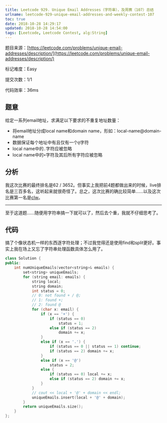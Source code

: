 ```yaml
---
title: Leetcode 929. Unique Email Addresses（字符串），及周赛（107）总结
urlname: leetcode-929-unique-email-addresses-and-weekly-contest-107
toc: true
date: 2018-10-28 14:29:17
updated: 2018-10-28 14:54:00
tags: [Leetcode, Leetcode Contest, alg:String]
---
```


题目来源：[https://leetcode.com/problems/unique-email-addresses/description/](https://leetcode.com/problems/unique-email-addresses/description/)

标记难度：Easy

提交次数：1/1

代码效率：36ms

## 题意

给定一系列email地址，求满足以下要求的不重复地址数量：

* 将email地址分成local name和domain name，形如：local-name@domain-name
* 数据保证每个地址中有且仅有一个`@`字符
* local name中的`.`字符应被忽略
* local name中的`+`字符及其后所有字符应被忽略

## 分析

我这次比赛的最终排名是62 / 3652。但事实上我把前4题都做出来的时候，live排名是三百多名，这听起来就很奇怪了。总之，这次比赛的确比较简单……以及这次比赛第一名是[clw](https://leetcode.com/cai_lw)。

---

至于这道题……随便用字符串搞一下就可以了，然后去个重，我就不仔细思考了。

## 代码

搞了个像状态机一样的东西逐字符处理；不过我觉得还是使用find和split更好。事实上我在场上又忘了字符串处理函数具体怎么用了。

```cpp
class Solution {
public:
    int numUniqueEmails(vector<string>& emails) {
        set<string> uniqueEmails;
        for (string email: emails) {
            string local;
            string domain;
            int status = 0;
            // 0: not found + / @;
            // 1: found +;
            // 2: found @
            for (char x: email) {
                if (x == '+') {
                    if (status == 0)
                        status = 1;
                    else if (status == 2)
                        domain += x;
                }
                else if (x == '.') {
                    if (status == 0 || status == 1) continue;
                    if (status == 2) domain += x;
                }
                else if (x == '@')
                    status = 2;
                else {
                    if (status == 0) local += x;
                    else if (status == 2) domain += x;
                }
            }
            // cout << local + '@' + domain << endl;
            uniqueEmails.insert(local + '@' + domain);
        }
        return uniqueEmails.size();
    }
};
```
